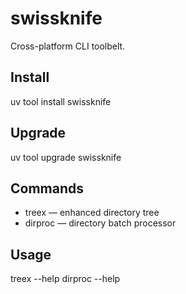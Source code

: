 # swissknife

Cross-platform CLI toolbelt.

## Install
uv tool install swissknife

## Upgrade
uv tool upgrade swissknife

## Commands
- treex — enhanced directory tree
- dirproc — directory batch processor

## Usage
treex --help
dirproc --help
